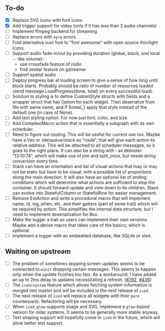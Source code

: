 ## To-do

- [x] Replace SVG icons with font icons.
- [x] Add trigger support for video (only if it has less than 2 audio channels)
- [ ] Implement ffmpeg backend for streaming
- [ ] Replace errors with `eyre` errors.
- [ ] Find alternative icon font to "font awesome" with open source thin/light icons. 
- [ ] Support audio fade-in/out by providing duration (global, block, and local -- like volume):
    - use crossfade feature of rodio
    - find similar feature on gstreamer
- [ ] Support spatial audio
- [ ] Deploy progress bar at loading screen to give a sense of how long until block starts. Probably should be ratio of number of resources loaded (send message LoadProgress(done, total) on every successful load).
- [ ] Solution to styling is to define CustomStyle structs with fields and a wrapper struct that has Option<T>  for each widget. Then deserialize from file with same name, and if Some(_) apply that style instead of the default one (in case of None).
- [ ] Add text styling option. For now just font, color, and size.
- [ ] Add Complex/Macro action that is essentially a subgraph with its own scheduler.
- [ ] Need to figure out routing. This will be useful for current use too. Maybe have a Vec<usize> or (de)queue/stack as “route”, that will give each action its relative address. This will be attached to all scheduler messages, so it goes to the right place. It can also be a string with : as delimiter: “13:10:74”, which will make use of join and split_once, but needs string conversion every time.
- [ ] Stack can have an orientation and list of visual actions that may or may not be static but have to be visual, with a possible list of proportions along the main direction. It will also have an optional list of ending conditions which will determine what actions are sufficient to stop the container. It should forward update and view down to its children. Stack can evolve into StatefulColumn or StatefulRow for easier management.
- [ ] Remove ExtAction and write a procedural macro that will implement name, id, log_when, etc. and their getters (part of some trait) which will be required by action. This simplifies the internal data structure, but I need to implement deserialization for Box<dyn Action>.
- [ ] Make the logger a trait so users can implement their own versions. Maybe add a derive macro that takes care of the basics, which is optional.
- [ ] Implement a logger with an embedded database, like SQLite or sled.

## Waiting on upstream

- [ ] The problem of sometimes skipping screen updates seems to be connected to `winit` dropping certain messages. This seems to happen only when the update finishes too fast. As a workaround, I have added an up to 2ms delay to updates necessitating a refresh. ([#792](https://github.com/iced-rs/iced/issues/792), [#436](https://github.com/iced-rs/iced/issues/436))   
- [ ] The `iced/system` feature which allows fetching system information is merged into master and will be included in the next release of `iced`.
- [ ] The next release of `iced` will replace all widgets with their `pure` counterparts. Refactoring will be necessary. 
- [ ] When `iced_glow` supports image and SVG, implement a `glow`-based version for older systems. It seems to be generally more stable anyway.
- [ ] Text shaping support will hopefully come to `iced` in the future, which will allow better text support.
